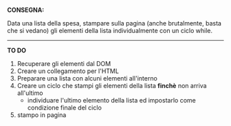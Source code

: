 **CONSEGNA:**

Data una lista della spesa, stampare sulla pagina (anche brutalmente, basta che si vedano) gli elementi della lista individualmente con un ciclo while.

<hr>

**TO DO**

1. Recuperare gli elementi dal DOM
2. Creare un collegamento per l'HTML
3. Preparare una lista con alcuni elementi all'interno
4. Creare un ciclo che stampi gli elementi della lista **finchè** non arriva all'ultimo
   - individuare l'ultimo elemento della lista ed impostarlo come condizione finale del ciclo
5. stampo in pagina
